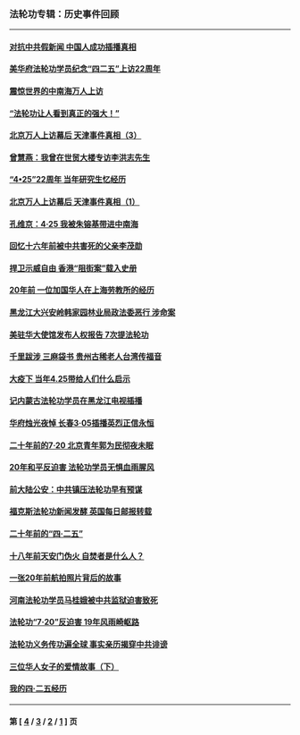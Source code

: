 ### 法轮功专辑：历史事件回顾
---
#### [对抗中共假新闻 中国人成功插播真相](../../pages/nf5793/n12910618.md?06170430) 
#### [美华府法轮功学员纪念“四二五”上访22周年](../../pages/nf5793/n12904445.md?06170430) 
#### [震惊世界的中南海万人上访](../../pages/nf5793/n12903976.md?06170430) 
#### [“法轮功让人看到真正的强大！”](../../pages/nf5793/n12903195.md?06170430) 
#### [北京万人上访幕后 天津事件真相（3）](../../pages/nf5793/n12902807.md?06170430) 
#### [曾慧燕：我曾在世贸大楼专访李洪志先生](../../pages/nf5793/n12898729.md?06170430) 
#### [“4•25”22周年 当年研究生忆经历](../../pages/nf5793/n12894152.md?06170430) 
#### [北京万人上访幕后 天津事件真相（1）](../../pages/nf5793/n12885174.md?06170430) 
#### [孔维京：4·25 我被朱镕基带进中南海](../../pages/nf5793/n12864987.md?06170430) 
#### [回忆十六年前被中共害死的父亲李茂勋](../../pages/nf5793/n12880270.md?06170430) 
#### [捍卫示威自由 香港“阻街案”载入史册](../../pages/nf5793/n12811245.md?06170430) 
#### [20年前 一位加国华人在上海劳教所的经历](../../pages/nf5793/n12707932.md?06170430) 
#### [黑龙江大兴安岭韩家园林业局政法委恶行 涉命案](../../pages/nf5793/n12622815.md?06170430) 
#### [美驻华大使馆发布人权报告 7次提法轮功](../../pages/nf5793/n12520541.md?06170430) 
#### [千里跋涉 三麻袋书 贵州古稀老人台湾传福音](../../pages/nf5793/n12198750.md?06170430) 
#### [大疫下 当年4.25带给人们什么启示](../../pages/nf5793/n12058565.md?06170430) 
#### [记内蒙古法轮功学员在黑龙江电视插播](../../pages/nf5793/n11699194.md?06170430) 
#### [华府烛光夜悼 长春3·05插播英烈正信永恒](../../pages/nf5793/n11397432.md?06170430) 
#### [二十年前的7·20 北京青年郭为民彻夜未眠](../../pages/nf5793/n11354195.md?06170430) 
#### [20年和平反迫害 法轮功学员无惧血雨腥风](../../pages/nf5793/n11348279.md?06170430) 
#### [前大陆公安：中共镇压法轮功早有预谋](../../pages/nf5793/n11352168.md?06170430) 
#### [福克斯法轮功新闻发酵  英国每日邮报转载](../../pages/nf5793/n11285952.md?06170430) 
#### [二十年前的“四·二五”](../../pages/nf5793/n11207639.md?06170430) 
#### [十八年前天安门伪火 自焚者是什么人？](../../pages/nf5793/n10996556.md?06170430) 
#### [一张20年前航拍照片背后的故事](../../pages/nf5793/n10693797.md?06170430) 
#### [河南法轮功学员马桂娥被中共监狱迫害致死](../../pages/nf5793/n10684974.md?06170430) 
#### [法轮功“7‧20”反迫害 19年风雨崎岖路](../../pages/nf5793/n10570834.md?06170430) 
#### [法轮功义务传功遍全球 事实亲历揭穿中共诽谤](../../pages/nf5793/n10581061.md?06170430) 
#### [三位华人女子的爱情故事（下）](../../pages/nf5793/n10435541.md?06170430) 
#### [我的四·二五经历](../../pages/nf5793/n10347081.md?06170430) 

---
#### 第 [ [4](./4.md?06170430) / [3](./3.md?06170430) / [2](./2.md?06170430) / [1](./1.md?06170430) ] 页
